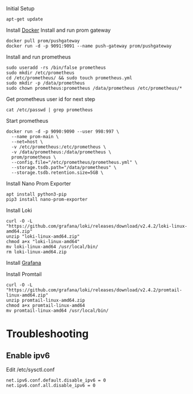 Initial Setup
```
apt-get update
```
Install [Docker](https://docs.docker.com/engine/install/ubuntu/)
Install and run prom gateway
```
docker pull prom/pushgateway
docker run -d -p 9091:9091 --name push-gateway prom/pushgateway
```
Install and run prometheus
```
sudo useradd -rs /bin/false prometheus
sudo mkdir /etc/prometheus
cd /etc/prometheus/ && sudo touch prometheus.yml
sudo mkdir -p /data/prometheus
sudo chown prometheus:prometheus /data/prometheus /etc/prometheus/*
```
Get prometheus user id for next step
```
cat /etc/passwd | grep prometheus
```
Start prometheus
```
docker run -d -p 9090:9090 --user 998:997 \
  --name prom-main \
  --net=host \
  -v /etc/prometheus:/etc/prometheus \
  -v /data/prometheus:/data/prometheus \
  prom/prometheus \
  --config.file="/etc/prometheus/prometheus.yml" \
  --storage.tsdb.path="/data/prometheus" \
  --storage.tsdb.retention.size=5GB \
```
Install Nano Prom Exporter
```
apt install python3-pip
pip3 install nano-prom-exporter
```
Install Loki
```
curl -O -L "https://github.com/grafana/loki/releases/download/v2.4.2/loki-linux-amd64.zip"
unzip "loki-linux-amd64.zip"
chmod a+x "loki-linux-amd64"
mv loki-linux-amd64 /usr/local/bin/
rm loki-linux-amd64.zip
```
Install [Grafana](https://grafana.com/docs/grafana/latest/installation/debian/)

Install Promtail
```
curl -O -L "https://github.com/grafana/loki/releases/download/v2.4.2/promtail-linux-amd64.zip"
unzip promtail-linux-amd64.zip
chmod a+x promtail-linux-amd64
mv promtail-linux-amd64 /usr/local/bin/
```

# Troubleshooting

## Enable ipv6
Edit /etc/sysctl.conf
```
net.ipv6.conf.default.disable_ipv6 = 0
net.ipv6.conf.all.disable_ipv6 = 0
```
